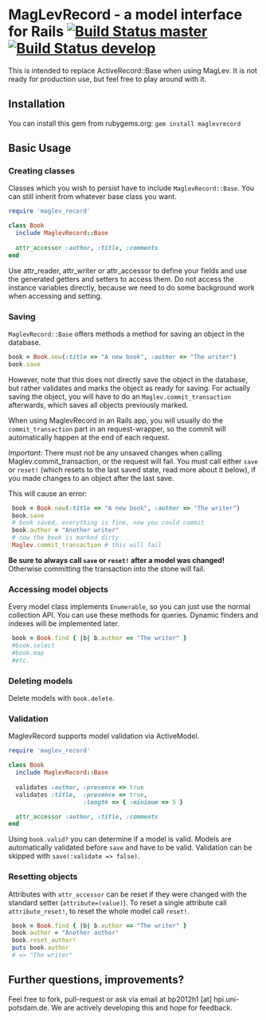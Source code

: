 # MagLevRecord - a model interface for Rails [![Build Status master](https://travis-ci.org/knub/maglevrecord.png?branch=master)](https://travis-ci.org/knub/maglevrecord)[![Build Status develop](https://travis-ci.org/knub/maglevrecord.png?branch=develop)](https://travis-ci.org/knub/maglevrecord)

This is intended to replace ActiveRecord::Base when using MagLev. It is not ready for production use, but feel free to play around with it.

## Installation

You can install this gem from rubygems.org:
```gem install maglevrecord```


## Basic Usage

### Creating classes

Classes which you wish to persist have to include ```MaglevRecord::Base```. You can still inherit from whatever base class you want.

```ruby
require 'maglev_record'

class Book
  include MaglevRecord::Base
  
  attr_accessor :author, :title, :comments
end
```
Use attr_reader, attr_writer or attr_accessor to define your fields and use the generated getters and setters to access them. Do not access the instance variables directly, because we need to do some background work when accessing and setting.

### Saving

```MaglevRecord::Base``` offers methods a method for saving an object in the database.

```ruby
book = Book.new(:title => "A new book", :author => "The writer")
book.save
```

However, note that this does not directly save the object in the database, but rather validates and marks the object as ready for saving.
For actually saving the object, you will have to do an ```Maglev.commit_transaction``` afterwards, which saves all objects previously marked.

When using MaglevRecord in an Rails app, you will usually do the ```commit_transaction``` part in an request-wrapper, so the commit will automatically happen at the end of each request.


*Important:*
There must not be any unsaved changes when calling Maglev.commit_transaction, or the request will fail. You must call either ```save``` or ```reset!``` (which resets to the last saved state, read more about it below), if you made changes to an object after the last save.

This will cause an error:

```ruby
 book = Book.new(:title => "A new book", :author => "The writer")
 book.save
 # book saved, everything is fine, now you could commit
 book.author = "Another writer"
 # now the book is marked dirty
 Maglev.commit_transaction # this will fail
```

**Be sure to always call ```save``` or ```reset!``` after a model was changed!** Otherwise committing the transaction into the stone will fail.


### Accessing model objects

Every model class implements ```Enumerable```, so you can just use the normal collection API.
You can use these methods for queries. Dynamic finders and indexes will be implemented later.
```ruby
 book = Book.find { |b| b.author == "The writer" }
 #book.select
 #book.map
 #etc.
```

### Deleting models

Delete models with ```book.delete```.

### Validation

MaglevRecord supports model validation via ActiveModel.

```ruby
require 'maglev_record'

class Book
  include MaglevRecord::Base
  
  validates :author, :presence => true
  validates :title,  :presence => true,
                     :length => { :minimum => 5 }

  attr_accessor :author, :title, :comments
end
```

Using ```book.valid?``` you can determine if a model is valid. Models are automatically validated before ```save``` and have to be valid. Validation can be skipped with ```save(:validate => false)```.

### Resetting objects

Attributes with ```attr_accessor``` can be reset if they were changed with the standard setter (```attribute=(value)```). To reset a single attribute call ```attribute_reset!```, to reset the whole model call ```reset!```. 

```ruby
 book = Book.find { |b| b.author == "The writer" }
 book.author = "Another author"
 book.reset_author!
 puts book.author
 # => "The writer"
```

## Further questions, improvements?

Feel free to fork, pull-request or ask via email at bp2012h1 [at] hpi.uni-potsdam.de.
We are actively developing this and hope for feedback.
